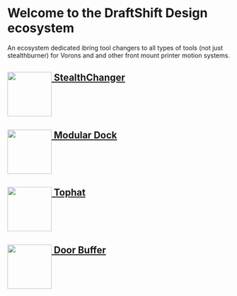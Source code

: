 # Welcome to the DraftShift Design ecosystem

An ecosystem dedicated ibring tool changers to all types of tools (not just stealthburner) for Vorons and and other front mount printer motion systems.

## [<img src="../../../StealthChanger/blob/main/media/Stealthchanger_logo.png?raw=true" height="100" align="top" /> StealthChanger](../../../StealthChanger)

## [<img src="../../../ModularDock/blob/main/media/images/ModularDock_logo.png?raw=true" height="100" align="top" /> Modular Dock](../../../ModularDock)

## [<img src="../../../ModularDock/blob/main/media/images/Tophat_logo.png?raw=true" height="100" align="top" /> Tophat](../../../Tophat)

## [<img src="../../../DoorBuffer/blob/main/Media/DoorBuffer_logo.png?raw=true" height="100" align="top" /> Door Buffer](../../../DoorBuffer)
